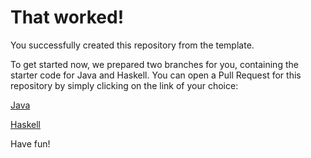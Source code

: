 # That worked!

You successfully created this repository from the template.

To get started now, we prepared two branches for you, containing the starter code for Java and Haskell.
You can open a Pull Request for this repository by simply clicking on the link of your choice:

[Java](https://github.com/LundiNord/compilerDesign/compare/main...starter/java)

[Haskell](https://github.com/LundiNord/compilerDesign/compare/main...starter/haskell)

Have fun!
